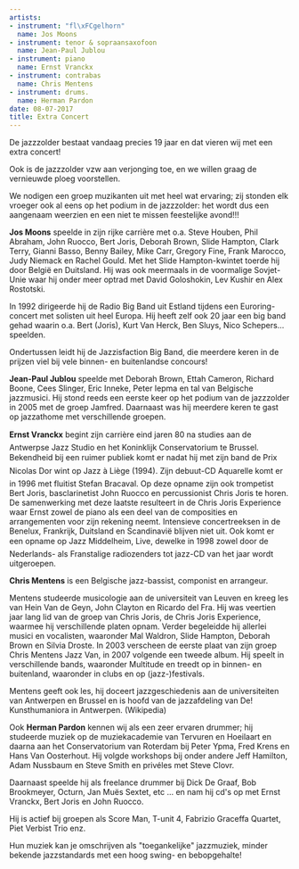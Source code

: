 ```yaml
---
artists:
- instrument: "fl\xFCgelhorn"
  name: Jos Moons
- instrument: tenor & sopraansaxofoon
  name: Jean-Paul Jublou
- instrument: piano
  name: Ernst Vranckx
- instrument: contrabas
  name: Chris Mentens
- instrument: drums.
  name: Herman Pardon
date: 08-07-2017
title: Extra Concert
---
```

De jazzzolder bestaat vandaag precies 19 jaar en dat vieren wij met een extra concert! 

Ook is de jazzzolder vzw aan verjonging toe, en we willen graag de vernieuwde ploeg voorstellen. 

We nodigen een groep muzikanten uit met heel wat ervaring; zij stonden elk vroeger ook al eens op
het podium in de jazzzolder: het wordt dus een aangenaam weerzien en een niet te missen feestelijke avond!!! 

**Jos Moons** speelde in zijn rijke carrière met o.a. Steve Houben, Phil Abraham, John Ruocco, Bert Joris, Deborah Brown, Slide Hampton, 
Clark Terry, Gianni Basso, Benny Bailey, Mike Carr, Gregory Fine, Frank Marocco, Judy Niemack en Rachel Gould. Met het Slide Hampton-kwintet 
toerde hij door België en Duitsland. Hij was ook meermaals in de voormalige Sovjet-Unie waar hij onder meer optrad met David Goloshokin, Lev 
Kushir en Alex Rostotski. 

In 1992 dirigeerde hij de Radio Big Band uit Estland tijdens een Euroring- concert met solisten uit heel Europa. Hij heeft zelf ook 20 jaar een 
big band gehad waarin o.a. Bert (Joris), Kurt Van Herck, Ben Sluys, Nico Schepers... speelden. 

Ondertussen leidt hij de Jazzisfaction Big Band, die meerdere keren in de prijzen viel bij vele binnen- en buitenlandse concours! 

**Jean-Paul Jublou** speelde met Deborah Brown, Ettah Cameron, Richard Boone, Cees Slinger, Eric Inneke, Peter Iepma en tal van Belgische 
jazzmusici. Hij stond reeds een eerste keer op het podium van de jazzzolder in 2005 met de groep Jamfred. Daarnaast was hij meerdere keren te 
gast op jazzathome met verschillende groepen. 

**Ernst Vranckx** begint zijn carrière eind jaren 80 na studies aan de Antwerpse Jazz Studio en het Koninklijk Conservatorium te 
Brussel. Bekendheid bij een ruimer publiek komt er nadat hij met zijn band de Prix Nicolas Dor wint op Jazz à Liège (1994). Zijn 
debuut-CD Aquarelle komt er in 1996 met fluitist Stefan Bracaval. Op deze opname zijn ook trompetist Bert Joris, basclarinetist John 
Ruocco en percussionist Chris Joris te horen. De samenwerking met deze laatste resulteert in de Chris Joris Experience waar Ernst zowel 
de piano als een deel van de composities en arrangementen voor zijn rekening neemt. Intensieve concertreeksen in de Benelux, Frankrijk, 
Duitsland en Scandinavië blijven niet uit. Ook komt er een opname op Jazz Middelheim, Live, dewelke in 1998 zowel door de Nederlands- als 
Franstalige radiozenders tot jazz-CD van het jaar wordt uitgeroepen. 

**Chris Mentens** is een Belgische jazz-bassist, componist en arrangeur. 

Mentens studeerde musicologie aan de universiteit van Leuven en kreeg les van Hein Van de Geyn, John Clayton en Ricardo del Fra. Hij 
was veertien jaar lang lid van de groep van Chris Joris, de Chris Joris Experience, waarmee hij verschillende platen opnam. Verder 
begeleidde hij allerlei musici en vocalisten, waaronder Mal Waldron, Slide Hampton, Deborah Brown en Silvia Droste. In 2003 verscheen 
de eerste plaat van zijn groep Chris Mentens Jazz Van, in 2007 volgende een tweede album. Hij speelt in verschillende bands, waaronder 
Multitude en treedt op in binnen- en buitenland, waaronder in clubs en op (jazz-)festivals. 

Mentens geeft ook les, hij doceert jazzgeschiedenis aan de universiteiten van Antwerpen en Brussel en is hoofd van de jazzafdeling 
van De! Kunsthumaniora in Antwerpen. (Wikipedia) 

Ook **Herman Pardon** kennen wij als een zeer ervaren drummer; hij studeerde muziek op de muziekacademie van Tervuren en Hoeilaart 
en daarna aan het Conservatorium van Roterdam bij Peter Ypma, Fred Krens en Hans Van Oosterhout. Hij volgde workshops bij onder 
andere Jeff Hamilton, Adam Nussbaum en Steve Smith en privéles met Steve Clovr. 

Daarnaast speelde hij als freelance drummer bij Dick De Graaf, Bob Brookmeyer, Octurn, Jan Muës Sextet, etc ... en nam hij 
cd's op met Ernst Vranckx, Bert Joris en John Ruocco. 

Hij is actief bij groepen als Score Man, T-unit 4, Fabrizio Graceffa Quartet, Piet Verbist Trio enz.

Hun muziek kan je omschrijven als "toegankelijke" jazzmuziek, minder bekende jazzstandards met een hoog swing- en bebopgehalte!